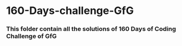 # 160-Days-challenge-GfG
### This folder contain all the solutions of 160 Days of Coding Challenge of GfG 
